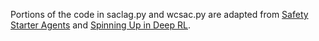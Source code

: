 Portions of the code in saclag.py and wcsac.py are adapted from [Safety Starter Agents](https://github.com/openai/safety-starter-agents) and [Spinning Up in Deep RL](https://github.com/openai/spinningup/tree/master/spinup/utils).
